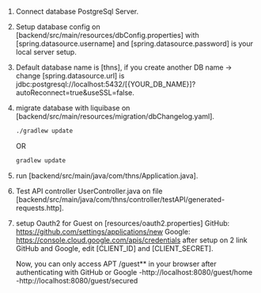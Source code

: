 1. Connect database PostgreSql Server.

2. Setup database config on [backend/src/main/resources/dbConfig.properties]
   with [spring.datasource.username] and [spring.datasource.password] is your local server setup.

3. Default database name is [thns], if you create another DB name -> change [spring.datasource.url] is
   jdbc:postgresql://localhost:5432/[{YOUR_DB_NAME}]?autoReconnect=true&useSSL=false.

4. migrate database with liquibase on [backend/src/main/resources/migration/dbChangelog.yaml].

    ```bash
    ./gradlew update
    ```
    OR
    ```bash
    gradlew update
    ```

5. run [backend/src/main/java/com/thns/Application.java].
6. Test API controller UserController.java on file [backend/src/main/java/com/thns/controller/testAPI/generated-requests.http].

7. setup Oauth2 for Guest on [resources/oauth2.properties]
   GitHub: https://github.com/settings/applications/new
   Google: https://console.cloud.google.com/apis/credentials
   after setup on 2 link GitHub and Google, edit [CLIENT_ID] and [CLIENT_SECRET].

   Now, you can only access APT /guest** in your browser after authenticating with GitHub or Google
   -http://localhost:8080/guest/home
   -http://localhost:8080/guest/secured
